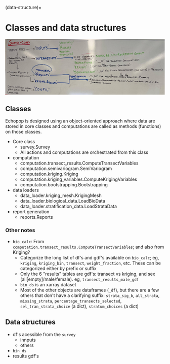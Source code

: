 (data-structure)=
# Classes and data structures

![ text ](images/core_data_structure.jpg)

## Classes

Echopop is designed using an object-oriented approach where data are stored in core classes and computations are called as methods (functions) on those classes.

- Core class
  - survey.Survey
  - All actions and computations are orchestrated from this class
- computation
  - computation.transect_results.ComputeTransectVariables
  - computation.semivariogram.SemiVariogram
  - computation.kriging.Kriging
  - computation.kriging_variables.ComputeKrigingVariables
  - computation.bootstrapping.Bootstrapping
- data loaders
  - data_loader.kriging_mesh.KrigingMesh
  - data_loader.biological_data.LoadBioData
  - data_loader.stratification_data.LoadStrataData
- report generation
  - reports.Reports

### Other notes

- `bio_calc`: From `computation.transect_results.ComputeTransectVariables`; and also from Kriging?
  - Categorize the long list of df's and gdf's available on `bio_calc`; eg, `kriging`, `kriging_bin`, `transect`, `weight_fraction`, etc. These can be categorized either by prefix or suffix
  - Only the 6 "results" tables are gdf's: transect vs kriging, and sex (all[empty]/male/female). eg, `transect_results_male_gdf`
  - `bin_ds` is an xarray dataset
  - Most of the other objects are dataframes (`_df`), but there are a few others that don't have a clarifying suffix: `strata_sig_b`, `all_strata`, `missing_strata`, `percentage_transects_selected`, `sel_tran_strata_choice` (a dict), `stratum_choices` (a dict)


## Data structures

- df's acessible from the `survey`
    - innputs
    - others
- `bin_ds` 
- results gdf's